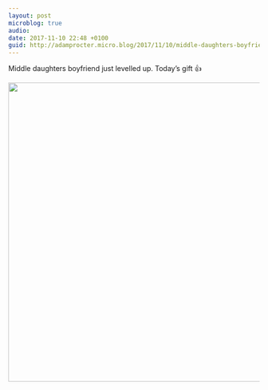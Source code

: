 ```yaml
---
layout: post
microblog: true
audio: 
date: 2017-11-10 22:48 +0100
guid: http://adamprocter.micro.blog/2017/11/10/middle-daughters-boyfriend.html
---
```

Middle daughters boyfriend just levelled up. Today’s gift 👍

<img src="http://discursive.adamprocter.co.uk/uploads/2017/a74bf54b14.jpg" width="600" height="600" />
